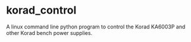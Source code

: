 # korad_control
A linux command line python program to control the Korad KA6003P and other Korad bench power supplies.

